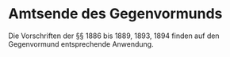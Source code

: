 # Amtsende des Gegenvormunds

Die Vorschriften der §§ 1886 bis 1889, 1893, 1894 finden auf den Gegenvormund entsprechende Anwendung.